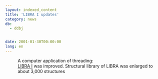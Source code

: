 ```yaml
---
layout: indexed_content
title: 'LIBRA I updates'
category: news
db:
  - ddbj


date: 2001-01-30T00:00:00
lang: en
---
```


<dd>A computer application of threading:<br><a href="http://libra.ddbj.nig.ac.jp/top-e.html" target="_blank">LIBRA I</a> was improved. Structural library of LIBRA was enlarged to about 3,000 structures</dd>
